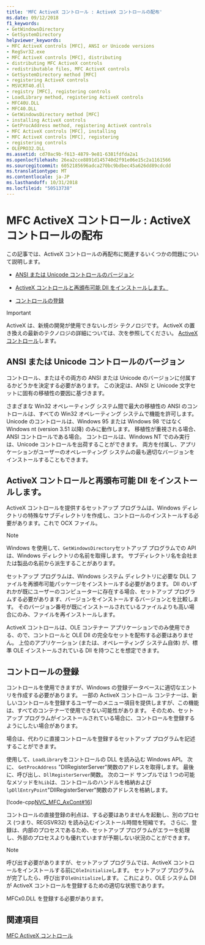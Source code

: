 ```yaml
---
title: 'MFC ActiveX コントロール : ActiveX コントロールの配布'
ms.date: 09/12/2018
f1_keywords:
- GetWindowsDirectory
- GetSystemDirectory
helpviewer_keywords:
- MFC ActiveX controls [MFC], ANSI or Unicode versions
- RegSvr32.exe
- MFC ActiveX controls [MFC], distributing
- distributing MFC ActiveX controls
- redistributable files, MFC ActiveX controls
- GetSystemDirectory method [MFC]
- registering ActiveX controls
- MSVCRT40.dll
- registry [MFC], registering controls
- LoadLibrary method, registering ActiveX controls
- MFC40U.DLL
- MFC40.DLL
- GetWindowsDirectory method [MFC]
- installing ActiveX controls
- GetProcAddress method, registering ActiveX controls
- MFC ActiveX controls [MFC], installing
- MFC ActiveX controls [MFC], registering
- registering controls
- OLEPRO32.DLL
ms.assetid: cd70ac9b-f613-4879-9e81-6381fdfda2a1
ms.openlocfilehash: 26ea2cce8891d145740d2f91e06e15c2a1161566
ms.sourcegitcommit: 6052185696adca270bc9bdbec45a626dd89cdcdd
ms.translationtype: MT
ms.contentlocale: ja-JP
ms.lasthandoff: 10/31/2018
ms.locfileid: "50513738"
---
```

# <a name="mfc-activex-controls-distributing-activex-controls"></a>MFC ActiveX コントロール : ActiveX コントロールの配布

この記事では、ActiveX コントロールの再配布に関連するいくつかの問題について説明します。

- [ANSI または Unicode コントロールのバージョン](#_core_ansi_or_unicode_control_versions)

- [ActiveX コントロールと再頒布可能 Dll をインストールします。](#_core_installing_activex_controls_and_redistributable_dlls)

- [コントロールの登録](#_core_registering_controls)

>[!IMPORTANT]
> ActiveX は、新規の開発が使用できないレガシ テクノロジです。 ActiveX の置き換えの最新のテクノロジの詳細については、次を参照してください。 [ActiveX コントロール](activex-controls.md)します。

##  <a name="_core_ansi_or_unicode_control_versions"></a> ANSI または Unicode コントロールのバージョン

コントロール、またはその両方の ANSI または Unicode のバージョンに付属するかどうかを決定する必要があります。 この決定は、ANSI と Unicode 文字セットに固有の移植性の要因に基づきます。

さまざまな Win32 オペレーティング システム間で最大の移植性の ANSI のコントロールは、すべての Win32 オペレーティング システムで機能を許可します。 Unicode のコントロールは、Windows 95 または Windows 98 ではなく Windows nt (version 3.51 以降) のみに動作します。 移植性が重視される場合、ANSI コントロールである場合。 コントロールは、Windows NT でのみ実行は、Unicode コントロールを出荷することができます。 両方を付属し、アプリケーションがユーザーのオペレーティング システムの最も適切なバージョンをインストールすることもできます。

##  <a name="_core_installing_activex_controls_and_redistributable_dlls"></a> ActiveX コントロールと再頒布可能 Dll をインストールします。

ActiveX コントロールを提供するセットアップ プログラムは、Windows ディレクトリの特殊なサブディレクトリを作成し、コントロールのインストールする必要があります。これで OCX ファイル。

> [!NOTE]
>  Windows を使用して、`GetWindowsDirectory`セットアップ プログラムでの API は、Windows ディレクトリの名前を取得します。 サブディレクトリ名を会社または製品の名前から派生することがあります。

セットアップ プログラムは、Windows システム ディレクトリに必要な DLL ファイルを再頒布可能パッケージをインストールする必要があります。 Dll のいずれかが既にユーザーのコンピューターに存在する場合、セットアップ プログラムする必要があります、バージョンをインストールするバージョンとを比較します。 そのバージョン番号が既にインストールされているファイルよりも高い場合にのみ、ファイルを再インストールします。

ActiveX コントロールは、OLE コンテナー アプリケーションでのみ使用できる、ので、コントロールと OLE Dll の完全なセットを配布する必要はありません。 上位のアプリケーション (または、オペレーティング システム自体) が、標準 OLE インストールされている Dll を持つことを想定できます。

##  <a name="_core_registering_controls"></a> コントロールの登録

コントロールを使用できますが、Windows の登録データベースに適切なエントリを作成する必要があります。 一部の ActiveX コントロール コンテナーは、新しいコントロールを登録するユーザーのメニュー項目を提供しますが、この機能は、すべてのコンテナーで使用できない可能性があります。 そのため、セットアップ プログラムがインストールされている場合に、コントロールを登録するようにしたい場合があります。

場合は、代わりに直接コントロールを登録するセットアップ プログラムを記述することができます。

使用して、`LoadLibrary`をコントロールの DLL を読み込む Windows API。 次に、 `GetProcAddress` "DllRegisterServer"関数のアドレスを取得します。 最後に、呼び出し、`DllRegisterServer`関数。 次のコード サンプルでは 1 つの可能なメソッドを`hLib`は、コントロールのハンドルを格納および`lpDllEntryPoint`"DllRegisterServer"関数のアドレスを格納します。

[!code-cpp[NVC_MFC_AxCont#16](../mfc/codesnippet/cpp/mfc-activex-controls-distributing-activex-controls_1.cpp)]

コントロールの直接登録の利点は、する必要はありませんを起動し、別のプロセス (つまり、REGSVR32) を読み込むインストール時間を短縮です。 さらに、登録は、内部のプロセスであるため、セットアップ プログラムがエラーを処理し、外部のプロセスよりも優れていますが予期しない状況のことができます。

> [!NOTE]
>  呼び出す必要がありますが、セットアップ プログラムでは、ActiveX コントロールをインストールする前に`OleInitialize`します。 セットアップ プログラムが完了したら、呼び出す`OleUnitialize`します。 これにより、OLE システム Dll が ActiveX コントロールを登録するための適切な状態であります。

MFCx0.DLL を登録する必要があります。

## <a name="see-also"></a>関連項目

[MFC ActiveX コントロール](../mfc/mfc-activex-controls.md)

